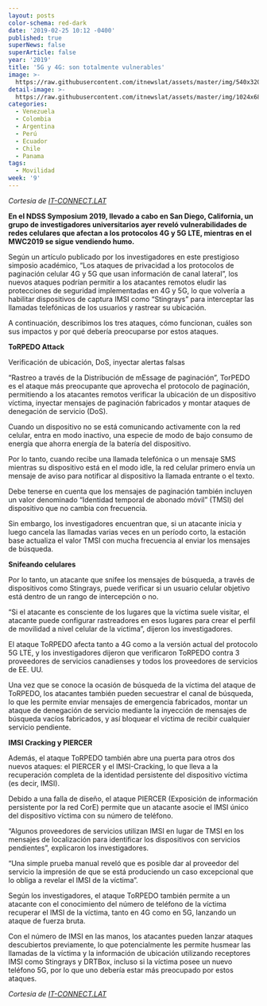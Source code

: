 ```yaml
---
layout: posts
color-schema: red-dark
date: '2019-02-25 10:12 -0400'
published: true
superNews: false
superArticle: false
year: '2019'
title: '5G y 4G: son totalmente vulnerables'
image: >-
  https://raw.githubusercontent.com/itnewslat/assets/master/img/540x320/Tecnologia-4g-5g-p.jpg
detail-image: >-
  https://raw.githubusercontent.com/itnewslat/assets/master/img/1024x680/Tecnologia-4g-5g-g.jpg
categories:
  - Venezuela
  - Colombia
  - Argentina
  - Perú
  - Ecuador
  - Chile
  - Panama
tags:
  - Movilidad
week: '9'
---
```

_Cortesia de [IT-CONNECT.LAT](https://itconnect.lat/portal/2019/02/25/5g-0000/)_

**En el NDSS Symposium 2019, llevado a cabo en San Diego, California, un grupo de investigadores universitarios ayer reveló vulnerabilidades de redes celulares que afectan a los protocolos 4G y 5G LTE, mientras en el MWC2019 se sigue vendiendo humo.**

Según un artículo publicado por los investigadores en este prestigioso simposio académico, “Los ataques de privacidad a los protocolos de paginación celular 4G y 5G que usan información de canal lateral”, los nuevos ataques podrían permitir a los atacantes remotos eludir las protecciones de seguridad implementadas en 4G y 5G, lo que volvería a habilitar dispositivos de captura IMSI como “Stingrays” para interceptar las llamadas telefónicas de los usuarios y rastrear su ubicación.

A continuación, describimos los tres ataques, cómo funcionan, cuáles son sus impactos y por qué debería preocuparse por estos ataques.

**ToRPEDO Attack**

Verificación de ubicación, DoS, inyectar alertas falsas

“Rastreo a través de la Distribución de mEssage de paginación”, TorPEDO es el ataque más preocupante que aprovecha el protocolo de paginación, permitiendo a los atacantes remotos verificar la ubicación de un dispositivo víctima, inyectar mensajes de paginación fabricados y montar ataques de denegación de servicio (DoS).

Cuando un dispositivo no se está comunicando activamente con la red celular, entra en modo inactivo, una especie de modo de bajo consumo de energía que ahorra energía de la batería del dispositivo.

Por lo tanto, cuando recibe una llamada telefónica o un mensaje SMS mientras su dispositivo está en el modo idle, la red celular primero envía un mensaje de aviso para notificar al dispositivo la llamada entrante o el texto.

Debe tenerse en cuenta que los mensajes de paginación también incluyen un valor denominado “Identidad temporal de abonado móvil” (TMSI) del dispositivo que no cambia con frecuencia.

Sin embargo, los investigadores encuentran que, si un atacante inicia y luego cancela las llamadas varias veces en un período corto, la estación base actualiza el valor TMSI con mucha frecuencia al enviar los mensajes de búsqueda.

**Snifeando celulares**

Por lo tanto, un atacante que snifee los mensajes de búsqueda, a través de dispositivos como Stingrays, puede verificar si un usuario celular objetivo está dentro de un rango de intercepción o no.

“Si el atacante es consciente de los lugares que la víctima suele visitar, el atacante puede configurar rastreadores en esos lugares para crear el perfil de movilidad a nivel celular de la víctima”, dijeron los investigadores.

El ataque ToRPEDO afecta tanto a 4G como a la versión actual del protocolo 5G LTE, y los investigadores dijeron que verificaron ToRPEDO contra 3 proveedores de servicios canadienses y todos los proveedores de servicios de EE. UU.

Una vez que se conoce la ocasión de búsqueda de la víctima del ataque de ToRPEDO, los atacantes también pueden secuestrar el canal de búsqueda, lo que les permite enviar mensajes de emergencia fabricados, montar un ataque de denegación de servicio mediante la inyección de mensajes de búsqueda vacíos fabricados, y así bloquear el víctima de recibir cualquier servicio pendiente.

**IMSI Cracking y PIERCER**

Además, el ataque ToRPEDO también abre una puerta para otros dos nuevos ataques: el PIERCER y el IMSI-Cracking, lo que lleva a la recuperación completa de la identidad persistente del dispositivo víctima (es decir, IMSI).

Debido a una falla de diseño, el ataque PIERCER (Exposición de información persistente por la red CorE) permite que un atacante asocie el IMSI único del dispositivo víctima con su número de teléfono.

“Algunos proveedores de servicios utilizan IMSI en lugar de TMSI en los mensajes de localización para identificar los dispositivos con servicios pendientes”, explicaron los investigadores.

“Una simple prueba manual reveló que es posible dar al proveedor del servicio la impresión de que se está produciendo un caso excepcional que lo obliga a revelar el IMSI de la víctima”.

Según los investigadores, el ataque ToRPEDO también permite a un atacante con el conocimiento del número de teléfono de la víctima recuperar el IMSI de la víctima, tanto en 4G como en 5G, lanzando un ataque de fuerza bruta.

Con el número de IMSI en las manos, los atacantes pueden lanzar ataques descubiertos previamente, lo que potencialmente les permite husmear las llamadas de la víctima y la información de ubicación utilizando receptores IMSI como Stingrays y DRTBox, incluso si la víctima posee un nuevo teléfono 5G, por lo que uno debería estar más preocupado por estos ataques.

_Cortesia de [IT-CONNECT.LAT](https://itconnect.lat/portal/2019/02/25/5g-0000/)_
